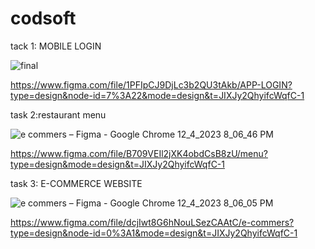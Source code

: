 # codsoft
tack 1: MOBILE LOGIN 


![final](https://github.com/jteja2003/codsoft/assets/100864239/17b46dda-9726-40b1-b11a-8147a7211199)


https://www.figma.com/file/1PFIpCJ9DjLc3b2QU3tAkb/APP-LOGIN?type=design&node-id=7%3A22&mode=design&t=JIXJy2QhyifcWqfC-1

task 2:restaurant menu

![e commers – Figma - Google Chrome 12_4_2023 8_06_46 PM](https://github.com/jteja2003/codsoft/assets/100864239/22633e5c-b992-49cd-9c13-2f49d7a87132)

https://www.figma.com/file/B709VEIl2jXK4obdCsB8zU/menu?type=design&mode=design&t=JIXJy2QhyifcWqfC-1


task 3: E-COMMERCE WEBSITE

![e commers – Figma - Google Chrome 12_4_2023 8_06_05 PM](https://github.com/jteja2003/codsoft/assets/100864239/87c97b4e-07a1-40b9-b210-811ebf3ab9c2)


https://www.figma.com/file/dcjIwt8G6hNouLSezCAAtC/e-commers?type=design&node-id=0%3A1&mode=design&t=JIXJy2QhyifcWqfC-1
